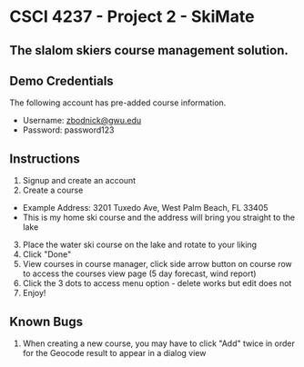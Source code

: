 # CSCI 4237 - Project 2 - SkiMate
## The slalom skiers course management solution.

## Demo Credentials
The following account has pre-added course information.
 - Username: zbodnick@gwu.edu
 - Password: password123

## Instructions
1. Signup and create an account
2. Create a course
 - Example Address: 3201 Tuxedo Ave, West Palm Beach, FL 33405
 - This is my home ski course and the address will bring you straight to the lake
3. Place the water ski course on the lake and rotate to your liking
4. Click "Done"
5. View courses in course manager, click side arrow button on course row to access the courses view page (5 day forecast, wind report)
6. Click the 3 dots to access menu option - delete works but edit does not
7. Enjoy!

## Known Bugs
1. When creating a new course, you may have to click "Add" twice in order for the Geocode result to appear in a dialog view

